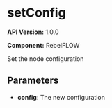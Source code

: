 # setConfig

**API Version:** 1.0.0

**Component:** RebelFLOW

Set the node configuration

## Parameters

- **config**: The new configuration

